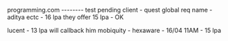 programming.com -------- test pending
client - quest global
req name - aditya
ectc - 16 lpa
they offer 15 lpa - OK

lucent - 13 lpa will callback him
mobiquity - hexaware - 16/04 11AM - 15 lpa
